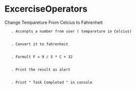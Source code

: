 ﻿# ExcerciseOperators

 Change Tempareture From Celcius to Fahrenheit

       . Accenpts a number from user ( tempareture in Celcius)

 
       . Convert it to fahrenheit 

 
       . Formult F = 9 / 5 * C + 32

 
       . Print the result as alert

 
       . Print " Task Completed " in console
